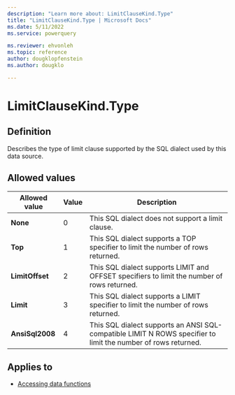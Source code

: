 ```yaml
---
description: "Learn more about: LimitClauseKind.Type"
title: "LimitClauseKind.Type | Microsoft Docs"
ms.date: 5/11/2022
ms.service: powerquery

ms.reviewer: ehvonleh
ms.topic: reference
author: dougklopfenstein
ms.author: dougklo

---
```

# LimitClauseKind.Type

## Definition

Describes the type of limit clause supported by the SQL dialect used by this data source.

## Allowed values

|Allowed value|Value|Description|  
|------------|--|---------------|  
|**None**|0|This SQL dialect does not support a limit clause.|
|**Top**|1|This SQL dialect supports a TOP specifier to limit the number of rows returned.|
|**LimitOffset**|2|This SQL dialect supports LIMIT and OFFSET specifiers to limit the number of rows returned.|
|**Limit**|3|This SQL dialect supports a LIMIT specifier to limit the number of rows returned.|
|**AnsiSql2008**|4|This SQL dialect supports an ANSI SQL-compatible LIMIT N ROWS specifier to limit the number of rows returned.|

## Applies to

* [Accessing data functions](accessing-data-functions.md)
